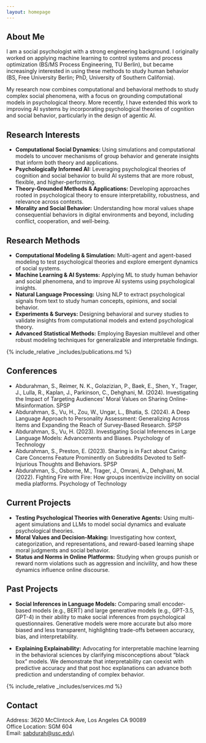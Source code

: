 ```yaml
---
layout: homepage
---
```


## About Me
I am a social psychologist with a strong engineering background. 
I originally worked on applying machine learning to control systems and process optimization (BS/MS Process Engineering, TU Berlin), 
but became increasingly interested in using these methods to study human behavior (BS, Free University Berlin; PhD, University of Southern California).  

My research now combines computational and behavioral methods to study complex social phenomena, with a focus on grounding computational models in psychological theory. 
More recently, I have extended this work to improving AI systems by incorporating psychological theories of cognition and social behavior, particularly in the design of agentic AI.   

## Research Interests

- **Computational Social Dynamics:** Using simulations and computational models to uncover mechanisms of group behavior and generate insights that inform both theory and applications.  
- **Psychologically Informed AI:** Leveraging psychological theories of cognition and social behavior to build AI systems that are more robust, flexible, and higher-performing.  
- **Theory-Grounded Methods & Applications:** Developing approaches rooted in psychological theory to ensure interpretability, robustness, and relevance across contexts.  
- **Morality and Social Behavior:** Understanding how moral values shape consequential behaviors in digital environments and beyond, including conflict, cooperation, and well-being.  

## Research Methods

- **Computational Modeling & Simulation:** Multi-agent and agent-based modeling to test psychological theories and explore emergent dynamics of social systems.
- **Machine Learning & AI Systems:** Applying ML to study human behavior and social phenomena, and to improve AI systems using psychological insights.  
- **Natural Language Processing:** Using NLP to extract psychological signals from text to study human concepts, opinions, and social behavior.  
- **Experiments & Surveys:** Designing behavioral and survey studies to validate insights from computational models and extend psychological theory.
- **Advanced Statistical Methods:** Employing Bayesian multilevel and other robust modeling techniques for generalizable and interpretable findings.

<!-- ## News -->
<!--  -->
<!-- - **[October. 2025]** Coming soon. -->


{% include_relative _includes/publications.md %} 

## Conferences 
- Abdurahman, S., Reimer, N. K., Golazizian, P., Baek, E., Shen, Y., Trager, J., Lulla, R., Kaplan, J., Parkinson, C., Dehghani, M. (2024). Investigating the Impact of Targeting Audiences' Moral Values on Sharing Online-Misinformation. SPSP
- Abdurahman, S., Vu, H., Zou, W., Ungar, L., Bhatia, S. (2024). A Deep Language Approach to Personality Assessment: Generalizing Across Items and Expanding the Reach of Survey-Based Research. SPSP
- Abdurahman, S., Vu, H. (2023). Investigating Social Inferences in Large Language Models: Advancements and Biases. Psychology of Technology
- Abdurahman, S., Preston, E. (2023). Sharing is in Fact about Caring: Care Concerns Feature Prominently on Subreddits Devoted to Self-Injurious Thoughts and Behaviors. SPSP
- Abdurahman, S., Osborne, M., Trager, J., Omrani, A., Dehghani, M. (2022). Fighting Fire with Fire: How groups incentivize incivility on social media platforms. Psychology of Technology

## Current Projects 
- **Testing Psychological Theories with Generative Agents:** Using multi-agent simulations and LLMs to model social dynamics and evaluate psychological theories.  
- **Moral Values and Decision-Making:** Investigating how context, categorization, and representations, and reward-based learning shape moral judgments and social behavior.  
- **Status and Norms in Online Platforms:** Studying when groups punish or reward norm violations such as aggression and incivility, and how these dynamics influence online discourse.  

## Past Projects

- **Social Inferences in Language Models:** Comparing small encoder-based models (e.g., BERT) and large generative models (e.g., GPT-3.5, GPT-4) in their ability to make social inferences from psychological questionnaires. Generative models were more accurate but also more biased and less transparent, highlighting trade-offs between accuracy, bias, and interpretability.  

- **Explaining Explainability:** Advocating for interpretable machine learning in the behavioral sciences by clarifying misconceptions about “black box” models. We demonstrate that interpretability can coexist with predictive accuracy and that post hoc explanations can advance both prediction and understanding of complex behavior.  

{% include_relative _includes/services.md %}

## Contact 
Address: 3620 McClintock Ave, Los Angeles CA 90089\
Office Location: SGM 604\
Email: sabdurah@usc.edu\
<!-- Phone: (XXX) XXX-XXXX --> 


